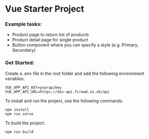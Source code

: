 # Vue Starter Project

### Example tasks:
- Product page to return list of products
- Product detail page for single product
- Button component where you can specify a style (e.g. Primary, Secondary)


### Get Started:

Create a .env file in the root folder and add the following environment variables:

```
VUE_APP_API_KEY=yourapikey
VUE_APP_API_URL=https://dev-api.fcrowd.co.uk/api
```

To install and run the project, use the following commands:

```
npm install
npm run serve
```

To build the project:

```
npm run build
```